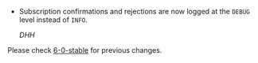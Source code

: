 *   Subscription confirmations and rejections are now logged at the `DEBUG` level instead of `INFO`.

    *DHH*

Please check [6-0-stable](https://github.com/rails/rails/blob/6-0-stable/actioncable/CHANGELOG.md) for previous changes.
